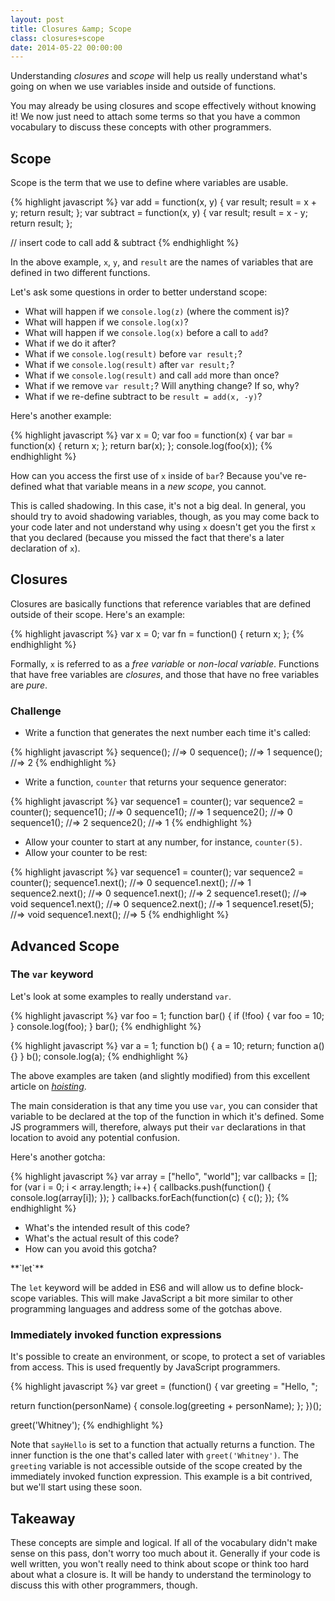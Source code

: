 ```yaml
---
layout: post
title: Closures &amp; Scope
class: closures+scope
date: 2014-05-22 00:00:00
---
```


Understanding _closures_ and _scope_ will help us really understand what's
going on when we use variables inside and outside of functions.

You may already be using closures and scope effectively without knowing it! We
now just need to attach some terms so that you have a common vocabulary to
discuss these concepts with other programmers.

## Scope

Scope is the term that we use to define where variables are usable.

{% highlight javascript %}
var add = function(x, y) {
  var result;
  result = x + y;
  return result;
};
var subtract = function(x, y) {
  var result;
  result = x - y;
  return result;
};

// insert code to call add & subtract
{% endhighlight %}

In the above example, `x`, `y`, and `result` are the names of variables that
are defined in two different functions.

Let's ask some questions in order to better understand scope:

* What will happen if we `console.log(z)` (where the comment is)?
* What will happen if we `console.log(x)`?
* What will happen if we `console.log(x)` before a call to `add`?
* What if we do it after?
* What if we `console.log(result)` before `var result;`?
* What if we `console.log(result)` after `var result;`?
* What if we `console.log(result)` and call `add` more than once?
* What if we remove `var result;`? Will anything change? If so, why?
* What if we re-define subtract to be `result = add(x, -y)`?

Here's another example:

{% highlight javascript %}
var x = 0;
var foo = function(x) {
  var bar = function(x) {
    return x;
  };
  return bar(x);
};
console.log(foo(x));
{% endhighlight %}

How can you access the first use of `x` inside of `bar`? Because you've
re-defined what that variable means in a _new scope_, you cannot.

This is called shadowing. In this case, it's not a big deal. In general, you
should try to avoid shadowing variables, though, as you may come back to your
code later and not understand why using `x` doesn't get you the first `x` that
you declared (because you missed the fact that there's a later declaration of
`x`).


## Closures

Closures are basically functions that reference variables that are defined
outside of their scope. Here's an example:

{% highlight javascript %}
var x = 0;
var fn = function() {
  return x;
};
{% endhighlight %}

Formally, `x` is referred to as a _free variable_ or _non-local variable_.
Functions that have free variables are _closures_, and those that have no
free variables are _pure_.


### Challenge

* Write a function that generates the next number each time it's called:

{% highlight javascript %}
sequence(); //=> 0
sequence(); //=> 1
sequence(); //=> 2
{% endhighlight %}

* Write a function, `counter` that returns your sequence generator:

{% highlight javascript %}
var sequence1 = counter();
var sequence2 = counter();
sequence1(); //=> 0
sequence1(); //=> 1
sequence2(); //=> 0
sequence1(); //=> 2
sequence2(); //=> 1
{% endhighlight %}

* Allow your counter to start at any number, for instance, `counter(5)`.
* Allow your counter to be rest:

{% highlight javascript %}
var sequence1 = counter();
var sequence2 = counter();
sequence1.next(); //=> 0
sequence1.next(); //=> 1
sequence2.next(); //=> 0
sequence1.next(); //=> 2
sequence1.reset(); //=> void
sequence1.next(); //=> 0
sequence2.next(); //=> 1
sequence1.reset(5); //=> void
sequence1.next(); //=> 5
{% endhighlight %}


## Advanced Scope

### The `var` keyword

Let's look at some examples to really understand `var`.

{% highlight javascript %}
var foo = 1;
function bar() {
  if (!foo) {
    var foo = 10;
  }
  console.log(foo);
}
bar();
{% endhighlight %}

{% highlight javascript %}
var a = 1;
function b() {
  a = 10;
  return;
  function a() {}
}
b();
console.log(a);
{% endhighlight %}

The above examples are taken (and slightly modified) from this excellent
article on [_hoisting_][hoisting].

The main consideration is that any time you use `var`, you can consider that
variable to be declared at the top of the function in which it's defined. Some
JS programmers will, therefore, always put their `var` declarations in that
location to avoid any potential confusion.

Here's another gotcha:

{% highlight javascript %}
var array = ["hello", "world"];
var callbacks = [];
for (var i = 0; i < array.length; i++) {
  callbacks.push(function() {
    console.log(array[i]);
  });
}
callbacks.forEach(function(c) { c(); });
{% endhighlight %}

* What's the intended result of this code?
* What's the actual result of this code?
* How can you avoid this gotcha?

<aside>
  **`let`**

  The `let` keyword will be added in ES6 and will allow us to define
  block-scope variables. This will make JavaScript a bit more similar to other
  programming languages and address some of the gotchas above.
</aside>


### Immediately invoked function expressions

It's possible to create an environment, or scope, to protect a set of variables
from access. This is used frequently by JavaScript programmers.

{% highlight javascript %}
var greet = (function() {
  var greeting = "Hello, ";

  return function(personName) {
    console.log(greeting + personName);
  };
})();

greet('Whitney');
{% endhighlight %}

Note that `sayHello` is set to a function that actually returns a function. The
inner function is the one that's called later with `greet('Whitney')`. The
`greeting` variable is not accessible outside of the scope created by the
immediately invoked function expression. This example is a bit contrived, but
we'll start using these soon.


## Takeaway

These concepts are simple and logical. If all of the vocabulary didn't make
sense on this pass, don't worry too much about it. Generally if your code is
well written, you won't really need to think about scope or think too hard
about what a closure is. It will be  handy to understand the terminology to
discuss this with other programmers, though.

[hoisting]: http://www.adequatelygood.com/JavaScript-Scoping-and-Hoisting.html
